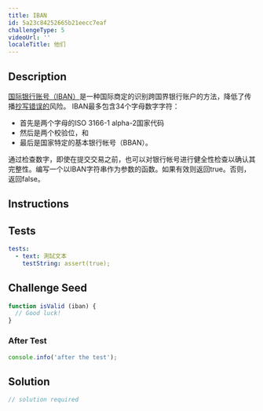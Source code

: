 ```yaml
---
title: IBAN
id: 5a23c84252665b21eecc7eaf
challengeType: 5
videoUrl: ''
localeTitle: 他们
---
```


## Description
<section id="description"> <a href="https://en.wikipedia.org/wiki/International_Bank_Account_Number">国际银行账号（IBAN）</a>是一种国际商定的识别跨国界银行账户的方法，降低了传播<a href="https://en.wikipedia.org/wiki/Transcription_error">抄写错误的</a>风险。 IBAN最多包含34个字母数字字符： <ul><li>首先是两个字母的ISO 3166-1 alpha-2国家代码</li><li>然后是两个校验位，和</li><li>最后是国家特定的基本银行帐号（BBAN）。 </li></ul>通过检查数字，即使在提交交易之前，也可以对银行帐号进行健全性检查以确认其完整性。编写一个以IBAN字符串作为参数的函数。如果有效则返回true。否则，返回false。 </section>

## Instructions
<section id="instructions">
</section>

## Tests
<section id='tests'>

```yml
tests:
  - text: 測試文本
    testString: assert(true);

```

</section>

## Challenge Seed
<section id='challengeSeed'>

<div id='js-seed'>

```js
function isValid (iban) {
  // Good luck!
}

```

</div>


### After Test
<div id='js-teardown'>

```js
console.info('after the test');
```

</div>

</section>

## Solution
<section id='solution'>

```js
// solution required
```
</section>
